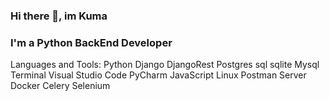 ### Hi there 👋, im Kuma

### I'm a Python BackEnd Developer

Languages and Tools:
Python
Django
DjangoRest
Postgres
sql
sqlite
Mysql
Terminal
Visual Studio Code
PyCharm
JavaScript
Linux
Postman
Server
Docker
Celery
Selenium


<!--
**KUMA-ORIGINAL/KUMA-ORIGINAL** is a ✨ _special_ ✨ repository because its `README.md` (this file) appears on your GitHub profile.

Here are some ideas to get you started:

- 🔭 I’m currently working on ...
- 🌱 I’m currently learning ...
- 👯 I’m looking to collaborate on ...
- 🤔 I’m looking for help with ...
- 💬 Ask me about ...
- 📫 How to reach me: ...
- 😄 Pronouns: ...
- ⚡ Fun fact: ...
-->
